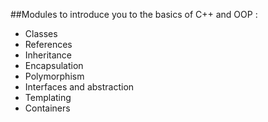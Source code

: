 ##Modules to introduce you to the basics of C++ and OOP :

  * Classes
  * References
  * Inheritance
  * Encapsulation
  * Polymorphism
  * Interfaces and abstraction
  * Templating
  * Containers
